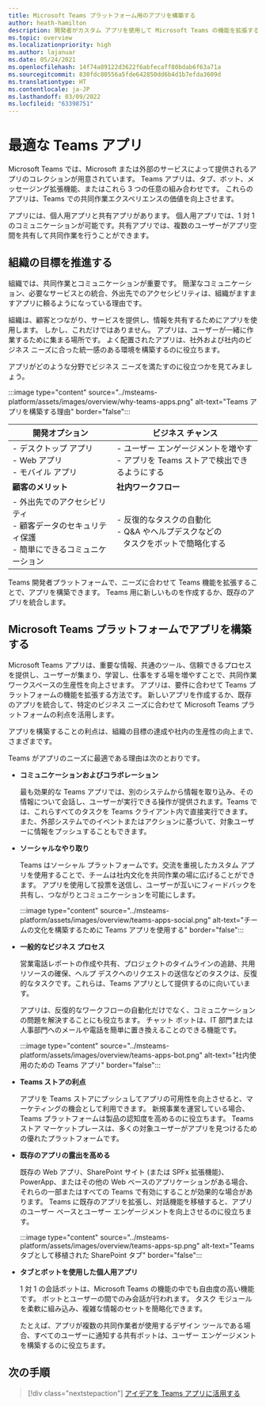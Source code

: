 ```yaml
---
title: Microsoft Teams プラットフォーム用のアプリを構築する
author: heath-hamilton
description: 開発者がカスタム アプリを使用して Microsoft Teams の機能を拡張する方法の概要について説明します。
ms.topic: overview
ms.localizationpriority: high
ms.author: lajanuar
ms.date: 05/24/2021
ms.openlocfilehash: 14f74a89122d3622f6abfecaff80bdab6f63a71a
ms.sourcegitcommit: 830fdc80556a5fde642850dd6b4d1b7efda3609d
ms.translationtype: HT
ms.contentlocale: ja-JP
ms.lasthandoff: 03/09/2022
ms.locfileid: "63398751"
---
```

# <a name="teams-app-that-fits"></a>最適な Teams アプリ

Microsoft Teams では、Microsoft または外部のサービスによって提供されるアプリのコレクションが用意されています。 Teams アプリは、タブ、ボット、メッセージング拡張機能、またはこれら 3 つの任意の組み合わせです。 これらのアプリは、Teams での共同作業エクスペリエンスの価値を向上させます。

アプリには、個人用アプリと共有アプリがあります。 個人用アプリでは、1 対 1 のコミュニケーションが可能です。共有アプリでは、複数のユーザーがアプリ空間を共有して共同作業を行うことができます。

## <a name="driving-organizational-goals"></a>組織の目標を推進する

組織では、共同作業とコミュニケーションが重要です。 簡潔なコミュニケーション、必要なサービスとの統合、外出先でのアクセシビリティは、組織がますますアプリに頼るようになっている理由です。

組織は、顧客とつながり、サービスを提供し、情報を共有するためにアプリを使用します。 しかし、これだけではありません。 アプリは、ユーザーが一緒に作業するために集まる場所です。 よく配置されたアプリは、社外および社内のビジネス ニーズに合った統一感のある環境を構築するのに役立ちます。

アプリがどのような分野でビジネス ニーズを満たすのに役立つかを見てみましょう。

:::image type="content" source="../msteams-platform/assets/images/overview/why-teams-apps.png" alt-text="Teams アプリを構築する理由" border="false":::

| **開発オプション** | **ビジネス チャンス** |
| --- | --- |
| - デスクトップ アプリ <br> - Web アプリ <br> - モバイル アプリ | - ユーザー エンゲージメントを増やす <br> - アプリを Teams ストアで検出できるようにする |
| **顧客のメリット** | **社内ワークフロー** |
| - 外出先でのアクセシビリティ <br> - 顧客データのセキュリティ保護 <br> - 簡単にできるコミュニケーション | - 反復的なタスクの自動化 <br> - Q&A やヘルプデスクなどの <br> &nbsp;&nbsp; タスクをボットで簡略化する |

Teams 開発者プラットフォームで、ニーズに合わせて Teams 機能を拡張することで、アプリを構築できます。 Teams 用に新しいものを作成するか、既存のアプリを統合します。

## <a name="build-apps-with-microsoft-teams-platform"></a>Microsoft Teams プラットフォームでアプリを構築する

Microsoft Teams アプリは、重要な情報、共通のツール、信頼できるプロセスを提供し、ユーザーが集まり、学習し、仕事をする場を増やすことで、共同作業ワークスペースの生産性を向上させます。 アプリは、要件に合わせて Teams プラットフォームの機能を拡張する方法です。 新しいアプリを作成するか、既存のアプリを統合して、特定のビジネス ニーズに合わせて Microsoft Teams プラットフォームの利点を活用します。

アプリを構築することの利点は、組織の目標の達成や社内の生産性の向上まで、さまざまです。

Teams がアプリのニーズに最適である理由は次のとおりです。

- **コミュニケーションおよびコラボレーション**

    最も効果的な Teams アプリでは、別のシステムから情報を取り込み、その情報について会話し、ユーザーが実行できる操作が提供されます。Teams では、これらすべてのタスクを Teams クライアント内で直接実行できます。また、外部システムでのイベントまたはアクションに基づいて、対象ユーザーに情報をプッシュすることもできます。

- **ソーシャルなやり取り**

    Teams はソーシャル プラットフォームです。交流を重視したカスタム アプリを使用することで、チームは社内文化を共同作業の場に広げることができます。 アプリを使用して投票を送信し、ユーザーが互いにフィードバックを共有し、つながりとコミュニケーションを可能にします。

    :::image type="content" source="../msteams-platform/assets/images/overview/teams-apps-social.png" alt-text="チームの文化を構築するために Teams アプリを使用する" border="false":::

- **一般的なビジネス プロセス**

    営業電話レポートの作成や共有、プロジェクトのタイムラインの追跡、共用リソースの確保、ヘルプ デスクへのリクエストの送信などのタスクは、反復的なタスクです。これらは、Teams アプリとして提供するのに向いています。

    アプリは、反復的なワークフローの自動化だけでなく、コミュニケーションの問題を解決することにも役立ちます。 チャット ボットは、IT 部門または人事部門へのメールや電話を簡単に置き換えることのできる機能です。

    :::image type="content" source="../msteams-platform/assets/images/overview/teams-apps-bot.png" alt-text="社内使用のための Teams アプリ" border="false":::

- **Teams ストアの利点**

    アプリを Teams ストアにプッシュしてアプリの可用性を向上させると、マーケティングの機会として利用できます。 新規事業を運営している場合、Teams プラットフォームは製品の認知度を高めるのに役立ちます。 Teams ストア マーケットプレースは、多くの対象ユーザーがアプリを見つけるための優れたプラットフォームです。

- **既存のアプリの露出を高める**

    既存の Web アプリ、SharePoint サイト (または SPFx 拡張機能)、PowerApp、またはその他の Web ベースのアプリケーションがある場合、それらの一部またはすべての Teams で有効にすることが効果的な場合があります。 Teams に既存のアプリを拡張し、対話機能を移植すると、アプリのユーザー ベースとユーザー エンゲージメントを向上させるのに役立ちます。

    :::image type="content" source="../msteams-platform/assets/images/overview/teams-apps-sp.png" alt-text="Teams タブとして移植された SharePoint タブ" border="false":::

- **タブとボットを使用した個人用アプリ**

    1 対 1 の会話ボットは、Microsoft Teams の機能の中でも自由度の高い機能です。 ボットとユーザーの間でのみ会話が行われます。 タスク モジュールを柔軟に組み込み、複雑な情報のセットを簡略化できます。

    たとえば、アプリが複数の共同作業者が使用するデザイン ツールである場合、すべてのユーザーに通知する共有ボットは、ユーザー エンゲージメントを構築するのに役立ちます。

## <a name="next-step"></a>次の手順

> [!div class="nextstepaction"]
> [アイデアを Teams アプリに活用する](overview-story.md)
